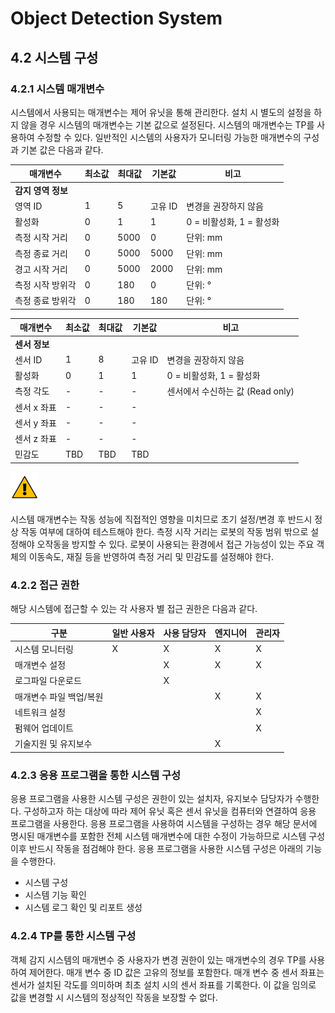 ﻿# Object Detection System

## 4.2	시스템 구성

### 4.2.1	시스템 매개변수

 시스템에서 사용되는 매개변수는 제어 유닛을 통해 관리한다. 설치 시 별도의 설정을 하지 않을 경우 시스템의 매개변수는 기본 값으로 설정된다. 시스템의 매개변수는 TP를 사용하여 수정할 수 있다. 일반적인 시스템의 사용자가 모니터링 가능한 매개변수의 구성과 기본 값은 다음과 같다.


| 매개변수       | 최소값 | 최대값 | 기본값 | 비고                     |
|----------------|--------|--------|--------|--------------------------|
| **감지 영역 정보** |        |        |        |                          |
| 영역 ID        | 1      | 5      | 고유 ID | 변경을 권장하지 않음     |
| 활성화         | 0      | 1      | 1      | 0 = 비활성화, 1 = 활성화 |
| 측정 시작 거리 | 0      | 5000   | 0      | 단위: mm                 |
| 측정 종료 거리 | 0      | 5000   | 5000   | 단위: mm                 |
| 경고 시작 거리 | 0      | 5000   | 2000   | 단위: mm                 |
| 측정 시작 방위각 | 0      | 180    | 0      | 단위: °                  |
| 측정 종료 방위각 | 0      | 180    | 180    | 단위: °                  |

| 매개변수       | 최소값 | 최대값 | 기본값 | 비고                     |
|----------------|--------|--------|--------|--------------------------|
| **센서 정보**  |        |        |        |                          |
| 센서 ID        | 1      | 8      | 고유 ID | 변경을 권장하지 않음     |
| 활성화         | 0      | 1      | 1      | 0 = 비활성화, 1 = 활성화 |
| 측정 각도      | -      | -      | -      | 센서에서 수신하는 값 (Read only) |
| 센서 x 좌표    | -      | -      | -      |                          |
| 센서 y 좌표    | -      | -      | -      |                          |
| 센서 z 좌표    | -      | -      | -      |                          |
| 민감도         | TBD    | TBD    | TBD    |                          |

![](../_assets/경고기호.png)

시스템 매개변수는 작동 성능에 직접적인 영향을 미치므로 초기 설정/변경 후 반드시 정상 작동 여부에 대하여 테스트해야 한다. 측정 시작 거리는 로봇의 작동 범위 밖으로 설정해야 오작동을 방지할 수 있다. 로봇이 사용되는 환경에서 접근 가능성이 있는 주요 객체의 이동속도, 재질 등을 반영하여 측정 거리 및 민감도를 설정해야 한다. 

### 4.2.2	접근 권한

 해당 시스템에 접근할 수 있는 각 사용자 별 접근 권한은 다음과 같다. 

| 구분               | 일반 사용자 | 사용 담당자 | 엔지니어 | 관리자 |
|--------------------|-------------|-------------|----------|--------|
| 시스템 모니터링    | X           | X           | X        | X      |
| 매개변수 설정      |             | X           | X        | X      |
| 로그파일 다운로드  |             | X           |          |        |
| 매개변수 파일 백업/복원 |             |             | X        | X      |
| 네트워크 설정      |             |             |          | X      |
| 펌웨어 업데이트    |             |             |          | X      |
| 기술지원 및 유지보수 |             |             | X        |        |

### 4.2.3	응용 프로그램을 통한 시스템 구성

 응용 프로그램을 사용한 시스템 구성은 권한이 있는 설치자, 유지보수 담당자가 수행한다. 구성하고자 하는 대상에 따라 제어 유닛 혹은 센서 유닛을 컴퓨터와 연결하여 응용 프로그램을 사용한다. 응용 프로그램을 사용하여 시스템을 구성하는 경우 해당 문서에 명시된 매개변수를 포함한 전체 시스템 매개변수에 대한 수정이 가능하므로 시스템 구성 이후 반드시 작동을 점검해야 한다. 응용 프로그램을 사용한 시스템 구성은 아래의 기능을 수행한다. 
-	시스템 구성
-	시스템 기능 확인
-	시스템 로그 확인 및 리포트 생성

### 4.2.4	TP를 통한 시스템 구성

 객체 감지 시스템의 매개변수 중 사용자가 변경 권한이 있는 매개변수의 경우 TP를 사용하여 제어한다. 매개 변수 중 ID 값은 고유의 정보를 포함한다. 매개 변수 중 센서 좌표는 센서가 설치된 각도를 의미하며 최초 설치 시의 센서 좌표를 기록한다. 이 값을 임의로 값을 변경할 시 시스템의 정상적인 작동을 보장할 수 없다.

